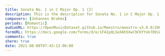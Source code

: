 ```yaml
---
title: Sonata No. 1 in C Major Op. 1 (2)
description: This is the description for Sonata No. 1 in C Major Op. 1 by Johannes Brahms
composers: [Johannes Brahms]
periods: [Romantic]
audioURL: https://OpenMusicDataset.github.io/Maestro/maestro-v3.0.0/2009/MIDI-Unprocessed_09_R1_2009_05-06_ORIG_MID--AUDIO_09_R1_2009_09_R1_2009_05_WAV.midi
formURL: https://docs.google.com/forms/d/e/1FAIpQLSeXAh5XwC9CKYYok789iW8lxTR2i4tetuDyATaR1JvybTH4Hw/viewform
comments: true
share: true
date: 2021-08-08T07:43:13-06:00
---
```

